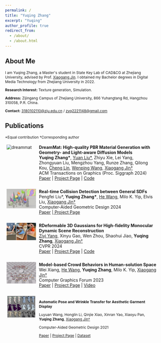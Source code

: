 ```yaml
---
permalink: /
title: "Yuqing Zhang"
excerpt: "Yuqing"
author_profile: true
redirect_from: 
  - /about/
  - /about.html
---
```


## About Me

I am Yuqing Zhang, a Master's student in State Key Lab of CAD&CG at Zhejiang University, advised by Prof. [Xiaogang Jin](http://www.cad.zju.edu.cn/home/jin). I obtained my Bachelor degrees in Digital Media Technology from Zhejiang University in 2022.

**Research Interest:** Texture generation, Simulation.

**Address:** Zijingang Campus of Zhejiang University, 866 Yuhangtang Rd, Hangzhou 310058, P.R. China.

**Contact:** [3180102110@zju.edu.cn](mailto:3180102110@zju.edu.cn) / [zyq2221148@gmail.com](mailto:zyq2221148@gmail.com)

## Publications
*Equal contribution †Corresponding author

<style>
  p {
    font-size: 12px;
  }
</style>

<p>

<div style="display: flex;">
  <div style="flex: 20%; padding: 5px;">
  <img src="../images/dreammat.jpg" width="100%" alt="dreammat">
</div>

<div style="flex: 80%; padding: 5px;">
  <b>DreamMat: High-quality PBR Material Generation with Geometry- and Light-aware Diffusion Models</b> <br>
  <b>Yuqing Zhang*</b>, <a href="https://liuyuan-pal.github.io/">Yuan Liu*</a>, Zhiyu Xie, Lei Yang, Zhongyuan Liu, Mengzhou Yang, Runze Zhang, Qilong Kou, <a href="https://clinplayer.github.io/">Cheng Lin</a>, <a href="https://engineering.tamu.edu/cse/profiles/Wang-Wenping.html">Wenping Wang</a>, <a href="http://www.cad.zju.edu.cn/home/jin/">Xiaogang Jin†</a> <br>
  ACM Transactions on Graphics (Proc. Siggraph 2024) <br>
  <a href="https://arxiv.org/abs/2405.17176">Paper</a> | <a href="https://zzzyuqing.github.io/dreammat.github.io/">Project Page</a> | <a href="https://github.com/zzzyuqing/DreamMat">Code</a> <br>
  </div>
</div>

<br>

<div style="display: flex;">
  <div style="flex: 20%; padding: 5px;">
  <img src="../images/sdf.jpg" width="100%" alt="sdf">
</div>
<div style="flex: 80%; padding: 5px;">
  <b>Real-time Collision Detection between General SDFs</b> <br>
  Pengfei Liu*, <b>Yuqing Zhang*</b>, <a href="https://drhewang.com/">He Wang</a>, Milo K. Yip, Elvis Liu, <a href="http://www.cad.zju.edu.cn/home/jin/">Xiaogang Jin†</a> <br>
  Computer-Aided Geometric Design 2024 <br>
  <a href="http://www.cad.zju.edu.cn/home/jin/papers/Real_Time_CD_between_SDFs.pdf">Paper</a> |<a href="https://dlpf.github.io/sdf-collision.github.io/"> Project Page</a> <br>
  </div>
</div>

<br>
<div style="display: flex;">
  <div style="flex: 20%; padding: 5px;">
  <img src="../images/guassian.jpg" width="100%" alt="guassian">
</div>
<div style="flex: 80%; padding: 5px;">
  <b>RDeformable 3D Gaussians for High-fidelity Monocular Dynamic Scene Reconstruction</b> <br>
  <a href="https://github.com/ingra14m">Ziyi Yang</a>, Xinyu Gao, Wen Zhou, Shaohui Jiao,  <b>Yuqing Zhang</b>, <a href="http://www.cad.zju.edu.cn/home/jin/">Xiaogang Jin†</a> <br>
  CVPR 2024 <br>
  <a href="https://arxiv.org/abs/2309.13101">Paper</a> | <a href="https://ingra14m.github.io/Deformable-Gaussians/">Project Page</a> | <a href="https://github.com/ingra14m/Deformable-3D-Gaussians">Code</a> <br>
  </div>
</div>

<br>

<div style="display: flex;">
  <div style="flex: 20%; padding: 5px;">
  <img src="../images/crowd.jpg" width="100%" alt="图片描述">
</div>
<div style="flex: 80%; padding: 5px;">
<b>Model-based Crowd Behaviors in Human-solution Space</b> <br>
Wei Xiang, <a href="https://drhewang.com/">He Wang</a>, <b>Yuqing Zhang</b>, Milo K. Yip, <a href="http://www.cad.zju.edu.cn/home/jin/">Xiaogang Jin†</a> <br>
  Computer Graphics Forum 2023 <br>
  <a href="https://diglib.eg.org:8443/server/api/core/bitstreams/37b310ac-b9d0-42c7-8505-d281e3d8fc51/content">Paper</a> | <a href="http://www.cad.zju.edu.cn/home/jin/cgf2023/cgf2023.htm">Project Page</a> | <a href="http://www.cad.zju.edu.cn/home/jin/cgf2023/demo.mp4">Video</a> 
  </div>
</div>

<br>


<div style="display: flex;">
  <div style="flex: 20%; padding: 5px;">

  <img src="../images/WrinkleTransfer_Icon.jpg" width="100%" alt="图片描述">

  </div>
  <div style="flex: 80%; padding: 5px;">

<b>Automatic Pose and Wrinkle Transfer for Aesthetic Garment Display</b> <br>

Luyuan Wang, Honglin Li, Qinjie Xiao, Xinran Yao, Xiaoyu Pan, <b>Yuqing Zhang</b>, <a href="http://www.cad.zju.edu.cn/home/jin/">Xiaogang Jin†</a> <br>

  Computer-Aided Geometric Design 2021 <br>

  <a href="http://www.cad.zju.edu.cn/home/jin/cagd2021/paper.pdf">Paper</a> | <a href="http://www.cad.zju.edu.cn/home/jin/cagd2021/cagd2021.htm">Project Page</a> | <a href="https://github.com/Dancingmader/3D-High-quality-Garment-Dataset">Dataset</a> 

  </div>
</div>


</p>